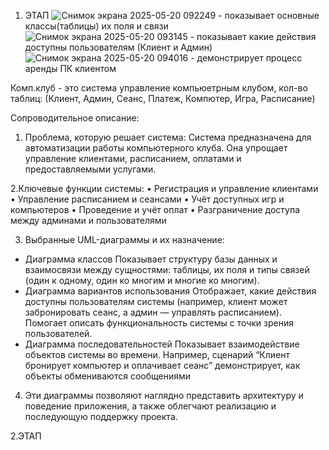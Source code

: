 1. ЭТАП
![Снимок экрана 2025-05-20 092249](https://github.com/user-attachments/assets/871f87ad-a968-41d0-b35b-d582ed17f446) - показывает основные классы(таблицы) их поля и связи
![Снимок экрана 2025-05-20 093145](https://github.com/user-attachments/assets/de363bf4-c964-4551-8f67-1f40e13d00ab) - показывает какие действия доступны пользователям (Клиент и Админ)
![Снимок экрана 2025-05-20 094016](https://github.com/user-attachments/assets/0ce5f422-b9cb-4db4-9e7d-0b5a06ae92e9) - демонстрирует процесс аренды ПК клиентом 

Комп.клуб - это система управление компьюетрным клубом, кол-во таблиц: (Клиент, Админ, Сеанс, Платеж, Компютер, Игра, Расписание)

Сопроводительное описание: 
1. Проблема, которую решает система:
Система предназначена для автоматизации работы компьютерного клуба. Она упрощает управление клиентами, расписанием, оплатами и предоставляемыми услугами.

2.Ключевые функции системы:
 • Регистрация и управление клиентами
 • Управление расписанием и сеансами
 • Учёт доступных игр и компьютеров
 • Проведение и учёт оплат
 • Разграничение доступа между админами и пользователями

3. Выбранные UML-диаграммы и их назначение:
 * Диаграмма классов
Показывает структуру базы данных и взаимосвязи между сущностями: таблицы, их поля и типы связей (один к одному, один ко многим и многие ко многим).
 * Диаграмма вариантов использования
Отображает, какие действия доступны пользователям системы (например, клиент может забронировать сеанс, а админ — управлять расписанием). Помогает описать функциональность системы с точки зрения пользователей.
 * Диаграмма последовательностей
Показывает взаимодействие объектов системы во времени. Например, сценарий “Клиент бронирует компьютер и оплачивает сеанс” демонстрирует, как объекты обмениваются сообщениями

4. Эти диаграммы позволяют наглядно представить архитектуру и поведение приложения, а также облегчают реализацию и последующую поддержку проекта.

2.ЭТАП  


